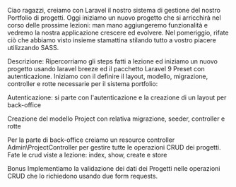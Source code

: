 Ciao ragazzi,
creiamo con Laravel il nostro sistema di gestione del nostro Portfolio di progetti.
Oggi iniziamo un nuovo progetto che si arricchirà nel corso delle prossime lezioni: man mano aggiungeremo funzionalità e vedremo la nostra applicazione crescere ed evolvere.
Nel pomeriggio, rifate ciò che abbiamo visto insieme stamattina stilando tutto a vostro piacere utilizzando SASS.

Descrizione: Ripercorriamo gli steps fatti a lezione ed iniziamo un nuovo progetto usando laravel breeze ed il pacchetto Laravel 9 Preset con autenticazione.
Iniziamo con il definire il layout, modello, migrazione, controller e rotte necessarie per il sistema portfolio:

Autenticazione: si parte con l'autenticazione e la creazione di un layout per back-office

Creazione del modello Project con relativa migrazione, seeder, controller e rotte

Per la parte di back-office creiamo un resource controller Admin\\ProjectController per gestire tutte le operazioni CRUD dei progetti.
Fate le crud viste a lezione: index, show, create e store

Bonus
Implementiamo la validazione dei dati dei Progetti nelle operazioni CRUD che lo richiedono usando due form requests.
